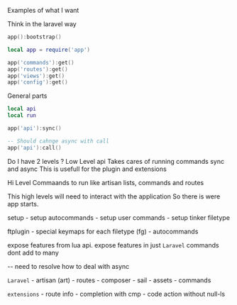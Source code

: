 Examples of what I want

Think in the laravel way

```lua
app():bootstrap()
```

```lua
local app = require('app')

app('commands'):get()
app('routes'):get()
app('views'):get()
app('config'):get()
```

General parts

```lua
local api
local run

app('api'):sync()

-- Should cahnge async with call
app('api'):call()

```

Do I have 2 levels ?
Low Level
api
    Takes cares of running commands sync and async
    This is usefull for the plugin and extensions

Hi Level
    Commaands to run like artisan lists, commands and routes

This high levels will need to interact with the application
So there is were app starts.


setup
    - setup autocommands
    - setup user commands
    - setup tinker filetype

ftplugin
    - special keymaps for each filetype (fg)
    - autocommands

expose features from lua api.
expose features in just `Laravel` commands dont add to many

-- need to resolve how to deal with async

`Laravel`
    - artisan (art)
    - routes
    - composer
    - sail
    - assets
    - commands

`extensions`
    - route info
    - completion with cmp
    - code action without null-ls
